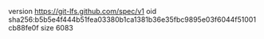 version https://git-lfs.github.com/spec/v1
oid sha256:b5b5e4f444b51fea03380b1ca1381b36e35fbc9895e03f6044f51001cb88fe0f
size 6083
